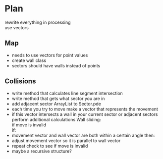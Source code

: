 # Plan
rewrite everything in processing\
use vectors

## Map
- needs to use vectors for point values
- create wall class
- sectors should have walls instead of points

## Collisions
- write method that calculates line segment intersection
- write method that gets what sector you are in
- add adjacent sector ArrayList to Sector.pde
- each time you try to move make a vector that represents the movement
- if this vector intersects a wall in your current sector or adjacent sectors perform additional calculations
Wall sliding:\
if move is invalid\
if:
- movement vector and wall vector are both within a certain angle
then:
- adjust movement vector so it is parallel to wall vector
- repeat check to see if move is invalid
- maybe a recursive structure?
